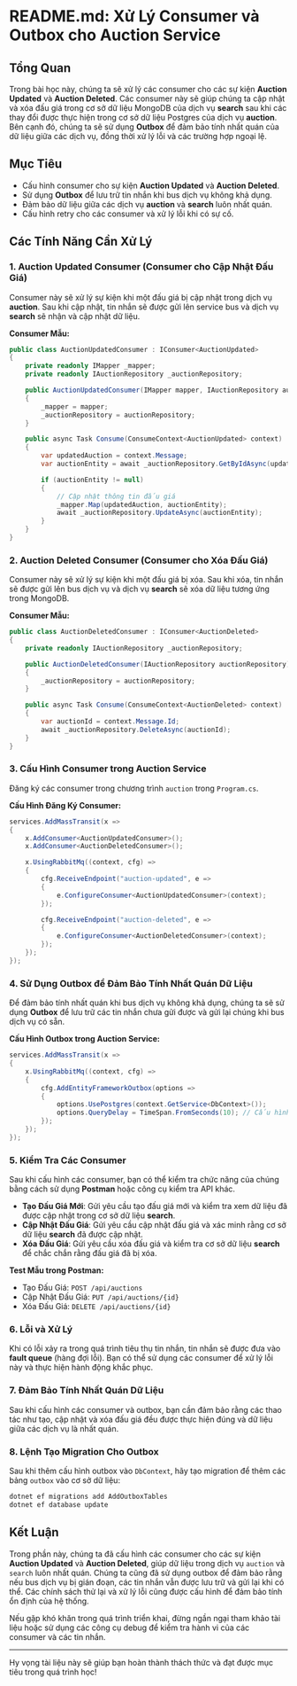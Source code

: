 
# README.md: Xử Lý Consumer và Outbox cho Auction Service

## Tổng Quan

Trong bài học này, chúng ta sẽ xử lý các consumer cho các sự kiện **Auction Updated** và **Auction Deleted**. Các consumer này sẽ giúp chúng ta cập nhật và xóa đấu giá trong cơ sở dữ liệu MongoDB của dịch vụ **search** sau khi các thay đổi được thực hiện trong cơ sở dữ liệu Postgres của dịch vụ **auction**. Bên cạnh đó, chúng ta sẽ sử dụng **Outbox** để đảm bảo tính nhất quán của dữ liệu giữa các dịch vụ, đồng thời xử lý lỗi và các trường hợp ngoại lệ.

## Mục Tiêu

- Cấu hình consumer cho sự kiện **Auction Updated** và **Auction Deleted**.
- Sử dụng **Outbox** để lưu trữ tin nhắn khi bus dịch vụ không khả dụng.
- Đảm bảo dữ liệu giữa các dịch vụ **auction** và **search** luôn nhất quán.
- Cấu hình retry cho các consumer và xử lý lỗi khi có sự cố.

## Các Tính Năng Cần Xử Lý

### 1. **Auction Updated Consumer** (Consumer cho Cập Nhật Đấu Giá)

Consumer này sẽ xử lý sự kiện khi một đấu giá bị cập nhật trong dịch vụ **auction**. Sau khi cập nhật, tin nhắn sẽ được gửi lên service bus và dịch vụ **search** sẽ nhận và cập nhật dữ liệu.

**Consumer Mẫu:**
```csharp
public class AuctionUpdatedConsumer : IConsumer<AuctionUpdated>
{
    private readonly IMapper _mapper;
    private readonly IAuctionRepository _auctionRepository;

    public AuctionUpdatedConsumer(IMapper mapper, IAuctionRepository auctionRepository)
    {
        _mapper = mapper;
        _auctionRepository = auctionRepository;
    }

    public async Task Consume(ConsumeContext<AuctionUpdated> context)
    {
        var updatedAuction = context.Message;
        var auctionEntity = await _auctionRepository.GetByIdAsync(updatedAuction.Id);

        if (auctionEntity != null)
        {
            // Cập nhật thông tin đấu giá
            _mapper.Map(updatedAuction, auctionEntity);
            await _auctionRepository.UpdateAsync(auctionEntity);
        }
    }
}
```

### 2. **Auction Deleted Consumer** (Consumer cho Xóa Đấu Giá)

Consumer này sẽ xử lý sự kiện khi một đấu giá bị xóa. Sau khi xóa, tin nhắn sẽ được gửi lên bus dịch vụ và dịch vụ **search** sẽ xóa dữ liệu tương ứng trong MongoDB.

**Consumer Mẫu:**
```csharp
public class AuctionDeletedConsumer : IConsumer<AuctionDeleted>
{
    private readonly IAuctionRepository _auctionRepository;

    public AuctionDeletedConsumer(IAuctionRepository auctionRepository)
    {
        _auctionRepository = auctionRepository;
    }

    public async Task Consume(ConsumeContext<AuctionDeleted> context)
    {
        var auctionId = context.Message.Id;
        await _auctionRepository.DeleteAsync(auctionId);
    }
}
```

### 3. **Cấu Hình Consumer trong Auction Service**

Đăng ký các consumer trong chương trình `auction` trong `Program.cs`.

**Cấu Hình Đăng Ký Consumer:**
```csharp
services.AddMassTransit(x =>
{
    x.AddConsumer<AuctionUpdatedConsumer>();
    x.AddConsumer<AuctionDeletedConsumer>();

    x.UsingRabbitMq((context, cfg) =>
    {
        cfg.ReceiveEndpoint("auction-updated", e =>
        {
            e.ConfigureConsumer<AuctionUpdatedConsumer>(context);
        });

        cfg.ReceiveEndpoint("auction-deleted", e =>
        {
            e.ConfigureConsumer<AuctionDeletedConsumer>(context);
        });
    });
});
```

### 4. **Sử Dụng Outbox để Đảm Bảo Tính Nhất Quán Dữ Liệu**

Để đảm bảo tính nhất quán khi bus dịch vụ không khả dụng, chúng ta sẽ sử dụng **Outbox** để lưu trữ các tin nhắn chưa gửi được và gửi lại chúng khi bus dịch vụ có sẵn.

**Cấu Hình Outbox trong Auction Service:**
```csharp
services.AddMassTransit(x =>
{
    x.UsingRabbitMq((context, cfg) =>
    {
        cfg.AddEntityFrameworkOutbox(options =>
        {
            options.UsePostgres(context.GetService<DbContext>());
            options.QueryDelay = TimeSpan.FromSeconds(10); // Cấu hình khoảng thời gian kiểm tra outbox
        });
    });
});
```

### 5. **Kiểm Tra Các Consumer**

Sau khi cấu hình các consumer, bạn có thể kiểm tra chức năng của chúng bằng cách sử dụng **Postman** hoặc công cụ kiểm tra API khác.

- **Tạo Đấu Giá Mới**: Gửi yêu cầu tạo đấu giá mới và kiểm tra xem dữ liệu đã được cập nhật trong cơ sở dữ liệu **search**.
- **Cập Nhật Đấu Giá**: Gửi yêu cầu cập nhật đấu giá và xác minh rằng cơ sở dữ liệu **search** đã được cập nhật.
- **Xóa Đấu Giá**: Gửi yêu cầu xóa đấu giá và kiểm tra cơ sở dữ liệu **search** để chắc chắn rằng đấu giá đã bị xóa.

**Test Mẫu trong Postman:**
- Tạo Đấu Giá: `POST /api/auctions`
- Cập Nhật Đấu Giá: `PUT /api/auctions/{id}`
- Xóa Đấu Giá: `DELETE /api/auctions/{id}`

### 6. **Lỗi và Xử Lý**

Khi có lỗi xảy ra trong quá trình tiêu thụ tin nhắn, tin nhắn sẽ được đưa vào **fault queue** (hàng đợi lỗi). Bạn có thể sử dụng các consumer để xử lý lỗi này và thực hiện hành động khắc phục.

### 7. **Đảm Bảo Tính Nhất Quán Dữ Liệu**

Sau khi cấu hình các consumer và outbox, bạn cần đảm bảo rằng các thao tác như tạo, cập nhật và xóa đấu giá đều được thực hiện đúng và dữ liệu giữa các dịch vụ là nhất quán.

### 8. **Lệnh Tạo Migration Cho Outbox**
Sau khi thêm cấu hình outbox vào `DbContext`, hãy tạo migration để thêm các bảng `outbox` vào cơ sở dữ liệu:
```bash
dotnet ef migrations add AddOutboxTables
dotnet ef database update
```

## Kết Luận

Trong phần này, chúng ta đã cấu hình các consumer cho các sự kiện **Auction Updated** và **Auction Deleted**, giúp dữ liệu trong dịch vụ `auction` và `search` luôn nhất quán. Chúng ta cũng đã sử dụng outbox để đảm bảo rằng nếu bus dịch vụ bị gián đoạn, các tin nhắn vẫn được lưu trữ và gửi lại khi có thể. Các chính sách thử lại và xử lý lỗi cũng được cấu hình để đảm bảo tính ổn định của hệ thống.

Nếu gặp khó khăn trong quá trình triển khai, đừng ngần ngại tham khảo tài liệu hoặc sử dụng các công cụ debug để kiểm tra hành vi của các consumer và các tin nhắn.

---

Hy vọng tài liệu này sẽ giúp bạn hoàn thành thách thức và đạt được mục tiêu trong quá trình học!
